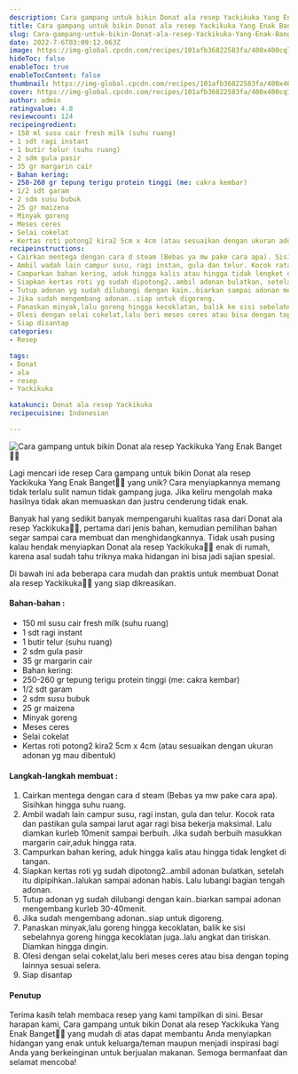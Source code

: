 ```yaml
---
description: Cara gampang untuk bikin Donat ala resep Yackikuka Yang Enak Banget"
title: Cara gampang untuk bikin Donat ala resep Yackikuka Yang Enak Banget
slug: Cara-gampang-untuk-bikin-Donat-ala-resep-Yackikuka-Yang-Enak-Banget
date: 2022-7-6T03:09:12.063Z
image: https://img-global.cpcdn.com/recipes/101afb36822583fa/400x400cq70/photo.jpg
hideToc: false
enableToc: true
enableTocContent: false
thumbnail: https://img-global.cpcdn.com/recipes/101afb36822583fa/400x400cq70/photo.jpg
cover: https://img-global.cpcdn.com/recipes/101afb36822583fa/400x400cq70/photo.jpg
author: admin
ratingvalue: 4.8
reviewcount: 124
recipeingredient:
- 150 ml susu cair fresh milk (suhu ruang)
- 1 sdt ragi instant
- 1 butir telur (suhu ruang)
- 2 sdm gula pasir
- 35 gr margarin cair
- Bahan kering:
- 250-260 gr tepung terigu protein tinggi (me: cakra kembar)
- 1/2 sdt garam
- 2 sdm susu bubuk
- 25 gr maizena
- Minyak goreng
- Meses ceres
- Selai cokelat
- Kertas roti potong2 kira2 5cm x 4cm (atau sesuaikan dengan ukuran adonan yg mau dibentuk)
recipeinstructions:
- Cairkan mentega dengan cara d steam (Bebas ya mw pake cara apa). Sisihkan hingga suhu ruang.
- Ambil wadah lain campur susu, ragi instan, gula dan telur. Kocok rata dan pastikan gula sampai larut agar ragi bisa bekerja maksimal. Lalu diamkan kurleb 10menit sampai berbuih. Jika sudah berbuih masukkan margarin cair,aduk hingga rata.
- Campurkan bahan kering, aduk hingga kalis atau hingga tidak lengket di tangan.
- Siapkan kertas roti yg sudah dipotong2..ambil adonan bulatkan, setelah itu dipipihkan..lalukan sampai adonan habis. Lalu lubangi bagian tengah adonan.
- Tutup adonan yg sudah dilubangi dengan kain..biarkan sampai adonan mengembang kurleb 30-40menit.
- Jika sudah mengembang adonan..siap untuk digoreng.
- Panaskan minyak,lalu goreng hingga kecoklatan, balik ke sisi sebelahnya goreng hingga kecoklatan juga..lalu angkat dan tiriskan. Diamkan hingga dingin.
- Olesi dengan selai cokelat,lalu beri meses ceres atau bisa dengan toping lainnya sesuai selera.
- Siap disantap
categories:
- Resep

tags:
- Donat
- ala
- resep
- Yackikuka

katakunci: Donat ala resep Yackikuka
recipecuisine: Indonesian

---
```


![Cara gampang untuk bikin Donat ala resep Yackikuka Yang Enak Banget👩‍🍳](https://img-global.cpcdn.com/recipes/101afb36822583fa/400x400cq70/photo.jpg)

Lagi mencari ide resep Cara gampang untuk bikin Donat ala resep Yackikuka Yang Enak Banget👩‍🍳 yang unik? Cara menyiapkannya memang tidak terlalu sulit namun tidak gampang juga. Jika keliru mengolah maka hasilnya tidak akan memuaskan dan justru cenderung tidak enak.

Banyak hal yang sedikit banyak mempengaruhi kualitas rasa dari Donat ala resep Yackikuka👩‍🍳, pertama dari jenis bahan, kemudian pemilihan bahan segar sampai cara membuat dan menghidangkannya. Tidak usah pusing kalau hendak menyiapkan Donat ala resep Yackikuka👩‍🍳 enak di rumah, karena asal sudah tahu triknya maka hidangan ini bisa jadi sajian spesial.

Di bawah ini ada beberapa cara mudah dan praktis untuk membuat Donat ala resep Yackikuka👩‍🍳 yang siap dikreasikan.

<!--inarticleads1-->

#### Bahan-bahan :

- 150 ml susu cair fresh milk (suhu ruang)
- 1 sdt ragi instant
- 1 butir telur (suhu ruang)
- 2 sdm gula pasir
- 35 gr margarin cair
- Bahan kering:
- 250-260 gr tepung terigu protein tinggi (me: cakra kembar)
- 1/2 sdt garam
- 2 sdm susu bubuk
- 25 gr maizena
- Minyak goreng
- Meses ceres
- Selai cokelat
- Kertas roti potong2 kira2 5cm x 4cm (atau sesuaikan dengan ukuran adonan yg mau dibentuk)

<!--inarticleads2-->

#### Langkah-langkah membuat :

1. Cairkan mentega dengan cara d steam (Bebas ya mw pake cara apa). Sisihkan hingga suhu ruang.
1. Ambil wadah lain campur susu, ragi instan, gula dan telur. Kocok rata dan pastikan gula sampai larut agar ragi bisa bekerja maksimal. Lalu diamkan kurleb 10menit sampai berbuih. Jika sudah berbuih masukkan margarin cair,aduk hingga rata.
1. Campurkan bahan kering, aduk hingga kalis atau hingga tidak lengket di tangan.
1. Siapkan kertas roti yg sudah dipotong2..ambil adonan bulatkan, setelah itu dipipihkan..lalukan sampai adonan habis. Lalu lubangi bagian tengah adonan.
1. Tutup adonan yg sudah dilubangi dengan kain..biarkan sampai adonan mengembang kurleb 30-40menit.
1. Jika sudah mengembang adonan..siap untuk digoreng.
1. Panaskan minyak,lalu goreng hingga kecoklatan, balik ke sisi sebelahnya goreng hingga kecoklatan juga..lalu angkat dan tiriskan. Diamkan hingga dingin.
1. Olesi dengan selai cokelat,lalu beri meses ceres atau bisa dengan toping lainnya sesuai selera.
1. Siap disantap

#### Penutup

Terima kasih telah membaca resep yang kami tampilkan di sini. Besar harapan kami, Cara gampang untuk bikin Donat ala resep Yackikuka Yang Enak Banget👩‍🍳 yang mudah di atas dapat membantu Anda menyiapkan hidangan yang enak untuk keluarga/teman maupun menjadi inspirasi bagi Anda yang berkeinginan untuk berjualan makanan. Semoga bermanfaat dan selamat mencoba!